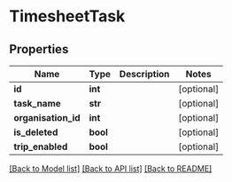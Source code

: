 # TimesheetTask

## Properties
Name | Type | Description | Notes
------------ | ------------- | ------------- | -------------
**id** | **int** |  | [optional] 
**task_name** | **str** |  | [optional] 
**organisation_id** | **int** |  | [optional] 
**is_deleted** | **bool** |  | [optional] 
**trip_enabled** | **bool** |  | [optional] 

[[Back to Model list]](../README.md#documentation-for-models) [[Back to API list]](../README.md#documentation-for-api-endpoints) [[Back to README]](../README.md)


